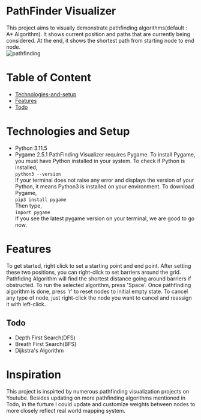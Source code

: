 
# PathFinder Visualizer
This project aims to visually demonstrate pathfinding algorithms(default : A* Algorithm). It shows current position and paths that are currently being considered. At the end, it shows the shortest path from starting node to end node.  
![pathfinding](https://github.com/jjgitit/pathfinding/assets/132883866/d41e7863-90ac-41c9-8453-f26a710eef26)  



# Table of Content
* [Technologies-and-setup](#Technologies-and-setup)
* [Features](#Features)
* [Todo](#Todo)

# Technologies and Setup
* Python 3.11.5
* Pygame 2.5.1
PathFinding Visualizer requires Pygame. To install Pygame, you must have Python installed in your system. To check if Python is installed,  
`python3 --version`  
If your terminal does not raise any error and displays the version of your Python, it means Python3 is installed on your environment.
To download Pygame,  
`pip3 install pygame`  
Then type,  
`import pygame`  
If you see the latest pygame version on your terminal, we are good to go now.  


# Features
To get started, right click to set a starting point and end point. After setting these two positions, you can right-click to set barriers around the grid. Pathfiding Algorithm will find the shortest distance going around barriers if obstructed.
To run the selected algorithm, press 'Space'. Once pathfinding algorithm is done, press 'r' to reset nodes to initial empty state. To cancel any type of node, just right-click the node you want to cancel and reassign it with left-click.  


## Todo 
* Depth First Search(DFS)
* Breath First Search(BFS)
* Dijkstra's Algorithm

# Inspiration
This project is inspirted by numerous pathfinding visualization projects on Youtube. Besides updating on more pathfinding algorithms mentioned in Todo, in the furture I could update and customize weights between nodes to more closely reflect real world mapping system. 

